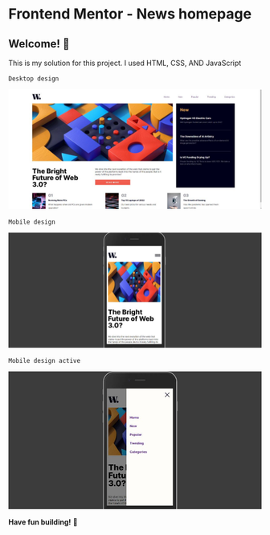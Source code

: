# Frontend Mentor - News homepage
## Welcome! 👋

  This is my solution for this project. 
  I used HTML, CSS, AND JavaScript

    Desktop design

![Design preview for the News homepage coding challenge](./design/img-1.jpeg)

    Mobile design

![](./design/img-2.jpeg)

    Mobile design active
![](./design/img-3.jpeg)




**Have fun building!** 🚀
